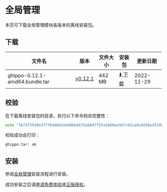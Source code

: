 # 全局管理

本页可下载全局管理模块各版本的离线安装包。

## 下载

| 文件名                       | 版本                                                   | 文件大小 | 安装包                                                                                                     | 更新日期   |
| ------------------------------ | ------------------------------------------------------ | -------- | ---------------------------------------------------------------------------------------------------------- | ---------- |
| ghippo-0.12.1-amd64.bundle.tar | [v0.12.1](../../ghippo/01ProductBrief/release-notes.md) | 442 MB   | [:arrow_down: 下载](https://proxy-qiniu-download-public.daocloud.io/DaoCloud_Enterprise/ghippo-0.12.1-amd64.bundle.tar) | 2022-11-29 |

## 校验

在下载离线安装包的目录，执行以下命令校验完整性：

```sh
echo "16f3f5549e3f776d46642e94bb4675ab847f5fa3489ee3b7c65ce9c8d36e451989aada4f7042d4c078ea7dcf321b1920b97c6568d3262e234d8c7ed775f9ac70  dist/offline/ghippo-0.12.1.bundle.tar" | sha512sum -c
```

校验成功会打印：

```none
ghippo.tar: ok
```

## 安装

参阅[全局管理](../../ghippo/install/offlineInstall.md)安装流程进行安装。

成功安装之后请[申请免费体验](../../dce/license0.md)或[正版授权](https://qingflow.com/f/e3291647)。
